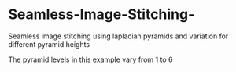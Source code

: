 # Seamless-Image-Stitching-
Seamless image stitching using laplacian pyramids and variation for different pyramid heights

The pyramid levels in this example vary from 1 to 6

